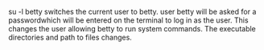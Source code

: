 su -l betty switches the current user to betty. user betty will be asked for a passwordwhich will be entered on the terminal to log in as the user. This changes the user allowing betty to run system commands. The executable directories and path to files changes.

